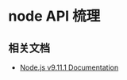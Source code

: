 # node API 梳理

## 相关文档

* [Node.js v9.11.1 Documentation](https://nodejs.org/dist/latest-v9.x/docs/api/)
